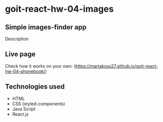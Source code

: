 # goit-react-hw-04-images

## Simple images-finder app

Description

## Live page

Check how it works on your own:
(https://martakoss27.github.io/goit-react-hw-04-phonebook/)

## Technologies used

- HTML
- CSS (styled-components)
- Java Script
- React.js
